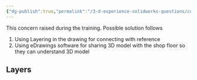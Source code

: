 ```yaml
---
{"dg-publish":true,"permalink":"/3-d-experience-solidworks-questions/customer-having-reference-problem-in-drawing-creation-in-piping/"}
---
```


This concern raised during the training. 
Possible solution follows
1. Using Layering in the drawing for connecting with reference
2. Using eDrawings software for sharing 3D model with the shop floor so they can understand 3D model 


## Layers
